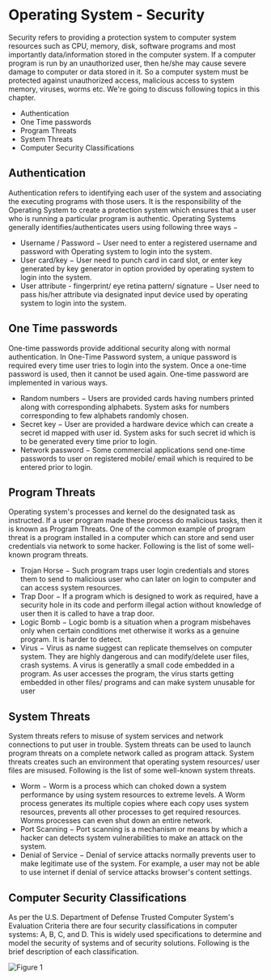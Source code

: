 # Operating System - Security
Security refers to providing a protection system to computer system resources such as CPU, memory, disk, software programs and most importantly data/information stored in the computer system. If a computer program is run by an unauthorized user, then he/she may cause severe damage to computer or data stored in it. So a computer system must be protected against unauthorized access, malicious access to system memory, viruses, worms etc. We're going to discuss following topics in this chapter.

+ Authentication
+ One Time passwords
+ Program Threats
+ System Threats
+ Computer Security Classifications

## Authentication
Authentication refers to identifying each user of the system and associating the executing programs with those users. It is the responsibility of the Operating System to create a protection system which ensures that a user who is running a particular program is authentic. Operating Systems generally identifies/authenticates users using following three ways −

+ Username / Password − User need to enter a registered username and password with Operating system to login into the system.
+ User card/key − User need to punch card in card slot, or enter key generated by key generator in option provided by operating system to login into the system.
+ User attribute - fingerprint/ eye retina pattern/ signature − User need to pass his/her attribute via designated input device used by operating system to login into the system.

## One Time passwords
One-time passwords provide additional security along with normal authentication. In One-Time Password system, a unique password is required every time user tries to login into the system. Once a one-time password is used, then it cannot be used again. One-time password are implemented in various ways.

+ Random numbers − Users are provided cards having numbers printed along with corresponding alphabets. System asks for numbers corresponding to few alphabets randomly chosen.
+ Secret key − User are provided a hardware device which can create a secret id mapped with user id. System asks for such secret id which is to be generated every time prior to login.
+ Network password − Some commercial applications send one-time passwords to user on registered mobile/ email which is required to be entered prior to login.

## Program Threats
Operating system's processes and kernel do the designated task as instructed. If a user program made these process do malicious tasks, then it is known as Program Threats. One of the common example of program threat is a program installed in a computer which can store and send user credentials via network to some hacker. Following is the list of some well-known program threats.
+ Trojan Horse − Such program traps user login credentials and stores them to send to malicious user who can later on login to computer and can access system resources.
+ Trap Door − If a program which is designed to work as required, have a security hole in its code and perform illegal action without knowledge of user then it is called to have a trap door.
+ Logic Bomb − Logic bomb is a situation when a program misbehaves only when certain conditions met otherwise it works as a genuine program. It is harder to detect.
+ Virus − Virus as name suggest can replicate themselves on computer system. They are highly dangerous and can modify/delete user files, crash systems. A virus is generatlly a small code embedded in a program. As user accesses the program, the virus starts getting embedded in other files/ programs and can make system unusable for user

## System Threats
System threats refers to misuse of system services and network connections to put user in trouble. System threats can be used to launch program threats on a complete network called as program attack. System threats creates such an environment that operating system resources/ user files are misused. Following is the list of some well-known system threats.

+ Worm − Worm is a process which can choked down a system performance by using system resources to extreme levels. A Worm process generates its multiple copies where each copy uses system resources, prevents all other processes to get required resources. Worms processes can even shut down an entire network.
+ Port Scanning − Port scanning is a mechanism or means by which a hacker can detects system vulnerabilities to make an attack on the system.
+ Denial of Service − Denial of service attacks normally prevents user to make legitimate use of the system. For example, a user may not be able to use internet if denial of service attacks browser's content settings.

## Computer Security Classifications
As per the U.S. Department of Defense Trusted Computer System's Evaluation Criteria there are four security classifications in computer systems: A, B, C, and D. This is widely used specifications to determine and model the security of systems and of security solutions. Following is the brief description of each classification.

![Figure 1](https://github.com/lacie-life/Robot/blob/master/Operating-System/15-Security/1.PNG?raw=true)

